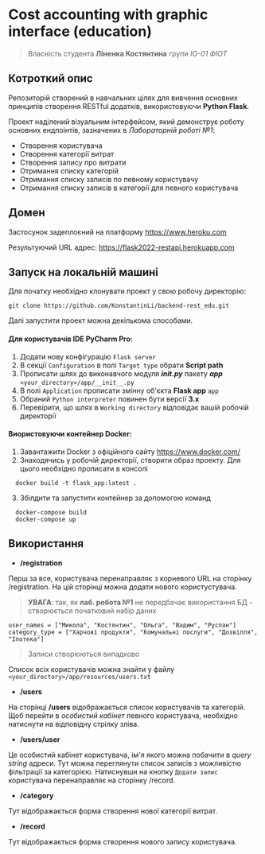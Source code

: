 # Cost accounting with graphic interface (education)
> Власність студента **Ліненка Костянтина** групи *ІО-01 ФІОТ*

## Котроткий опис

Репозиторій створений в навчальних цілях для вивчення основних принципів створення RESTful додатків, використовуючи **Python Flask**.  

Проект наділений візуальним інтерфейсом, який демонструє роботу основних ендпоінтів, зазначених в *Лабораторній роботі №1*:

* Створення користувача 
* Створення категорії витрат
* Створення запису про витрати
* Отримання списку категорій
* Отримання списку записів по певному користувачу
* Отримання списку записів в категорії для певного користувача

## Домен
Застосунок задеплоєний на платформу https://www.heroku.com

Результуючий URL адрес: https://flask2022-restapi.herokuapp.com

## Запуск на локальній машині

Для початку необхідно клонувати проект у свою робочу директорію:

```
git clone https://github.com/KonstantinLi/backend-rest_edu.git
```

Далі запустити проект можна декількома способами.

#### Для користувачів IDE **PyCharm Pro**:
1. Додати нову конфігурацію `Flask server`
2. В секції `Configuration` в полі `Target type` обрати **Script path**
3. Прописати шлях до виконавчого модуля ***__init__.py*** пакету ***app*** `<your_directory>/app/__init__.py`
4. В полі `Application` прописати змінну об'єкта **Flask app** `app`
5. Обраний `Python interpreter` повинен бути версії **3.x**
6. Перевірити, що шлях в `Working directory` відповідає вашій робочій директорії

#### Виористовуючи **контейнер Docker**:
1. Завантажити Docker з офіційного сайту https://www.docker.com/
2. Знаходячись у робочій директорії, створити образ  проекту. Для цього необхідно прописати в консолі
```
  docker build -t flask_app:latest .
```
3. Збілдити та запустити контейнер за допомогою команд
```
  docker-compose build
  docker-compose up
```

## Використання
* **/registration**

Перш за все, користувача перенаправляє з корневого URL на сторінку /registration. На цій сторінці можна додати нового користустувача.

> **УВАГА**: так, як **лаб. робота №1** не передбачає використання БД - створюється початковий набір даних
```
user_names = ["Микола", "Костянтин", "Ольга", "Вадим", "Руслан"]
category_type = ["Харчові продукти", "Комунальні послуги", "Дозвілля", "Іпотека"]
```
> Записи створюються випадково

Список всіх користувачів можна знайти у файлу `<your_directory>/app/resources/users.txt`

* **/users**

На сторінці **/users** відображається список користувачів та категорій. 
Щоб перейти в *особистий кабінет* певного користувача, необхідно натиснути на відповідну стрілку зліва.

* **/users/user**

Це особистий кабінет користувача, ім'я якого можна побачити в *query string* адреси. Тут можна переглянути список записів з можливістю фільтрації за категорією.
Натиснувши на кнопку `Додати запис` користувача перенаправляє на сторінку /record.

* **/category**

Тут відображається форма створення нової категорії витрат.

* **/record**

Тут відображається форма створення нового запису користувача.
